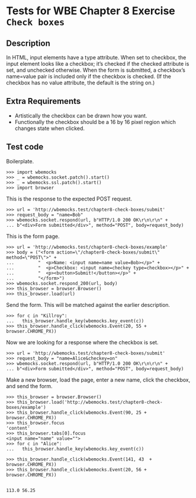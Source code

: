 Tests for WBE Chapter 8 Exercise `Check boxes`
============================================

Description
-----------

In HTML, input elements have a type attribute.
When set to checkbox, the input element looks like a checkbox; it’s checked if
  the checked attribute is set, and unchecked otherwise.
When the form is submitted, a checkbox’s name=value pair is included only if
  the checkbox is checked. (If the checkbox has no value attribute, the default
  is the string on.)


Extra Requirements
------------------
* Artistically the checkbox can be drawn how you want.
* Functionally the checkbox should be a 16 by 16 pixel region which changes
  state when clicked.


Test code
---------

Boilerplate.

    >>> import wbemocks
    >>> _ = wbemocks.socket.patch().start()
    >>> _ = wbemocks.ssl.patch().start()
    >>> import browser

This is the response to the expected POST request.

    >>> url = 'http://wbemocks.test/chapter8-check-boxes/submit'
    >>> request_body = "name=Bob"
    >>> wbemocks.socket.respond(url, b"HTTP/1.0 200 OK\r\n\r\n" +
    ... b"<div>Form submitted</div>", method="POST", body=request_body)

This is the form page.

    >>> url = 'http://wbemocks.test/chapter8-check-boxes/example'
    >>> body = ("<form action=\"/chapter8-check-boxes/submit\" method=\"POST\">" +
    ...         "  <p>Name: <input name=name value=Bob></p>" +
    ...         "  <p>Checkbox: <input name=checkey type=checkbox></p>" +
    ...         "  <p><button>Submit!</button></p>" +
    ...         "</form>")
    >>> wbemocks.socket.respond_200(url, body)
    >>> this_browser = browser.Browser()
    >>> this_browser.load(url)

Send the form.
This will be matched against the earlier description.

    >>> for c in "Killroy":
    ...   this_browser.handle_key(wbemocks.key_event(c))
    >>> this_browser.handle_click(wbemocks.Event(20, 55 + browser.CHROME_PX))


Now we are looking for a response where the checkbox is set.

    >>> url = 'http://wbemocks.test/chapter8-check-boxes/submit'
    >>> request_body = "name=Alice&checkey=on"
    >>> wbemocks.socket.respond(url, b"HTTP/1.0 200 OK\r\n\r\n" +
    ... b"<div>Form submitted</div>", method="POST", body=request_body)

Make a new browser, load the page, enter a new name, click the checkbox, and
    send the form.

    >>> this_browser = browser.Browser()
    >>> this_browser.load('http://wbemocks.test/chapter8-check-boxes/example')
    >>> this_browser.handle_click(wbemocks.Event(90, 25 + browser.CHROME_PX))
    >>> this_browser.focus
    'content'
    >>> this_browser.tabs[0].focus
    <input name="name" value="">
    >>> for c in "Alice":
    ...   this_browser.handle_key(wbemocks.key_event(c))

    >>> this_browser.handle_click(wbemocks.Event(141, 43  + browser.CHROME_PX))
    >>> this_browser.handle_click(wbemocks.Event(20, 56 + browser.CHROME_PX))


    113.0 56.25
